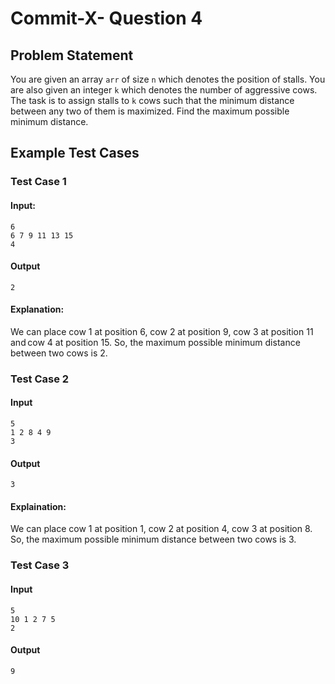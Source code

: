 # Commit-X- Question 4

## Problem Statement
You are given an array `arr` of size `n` which denotes the position of stalls. You are also given an integer `k` which denotes the number of aggressive cows. The task is to assign stalls to `k` cows such that the minimum distance between any two of them is maximized. Find the maximum possible minimum distance.

## Example Test Cases
### Test Case 1
#### Input: 
```
6   
6 7 9 11 13 15  
4
```
#### Output
```
2
```

#### Explanation: 
We can place cow 1 at position 6, cow 2 at position 9, cow 3 at position 11 and cow 4 at position 15. So, the maximum possible minimum distance between two cows is 2. 

### Test Case 2
#### Input
```
5
1 2 8 4 9
3
```
#### Output
```
3
```
#### Explaination: 
We can place cow 1 at position 1, cow 2 at position 4, cow 3 at position 8. So, the maximum possible minimum distance between two cows is 3.

### Test Case 3
#### Input
```
5
10 1 2 7 5
2
```
#### Output
```
9
```



